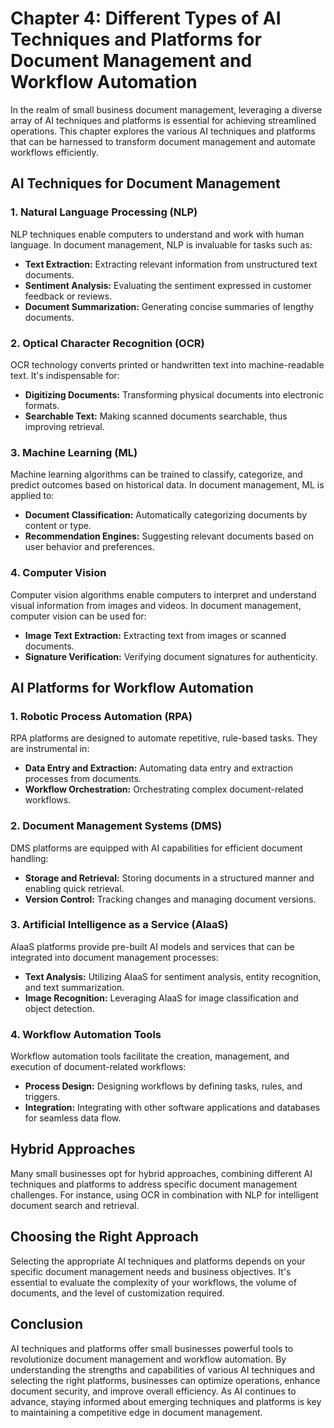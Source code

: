 Chapter 4: Different Types of AI Techniques and Platforms for Document Management and Workflow Automation
=========================================================================================================

In the realm of small business document management, leveraging a diverse array of AI techniques and platforms is essential for achieving streamlined operations. This chapter explores the various AI techniques and platforms that can be harnessed to transform document management and automate workflows efficiently.

AI Techniques for Document Management
-------------------------------------

### 1. **Natural Language Processing (NLP)**

NLP techniques enable computers to understand and work with human language. In document management, NLP is invaluable for tasks such as:

* **Text Extraction:** Extracting relevant information from unstructured text documents.
* **Sentiment Analysis:** Evaluating the sentiment expressed in customer feedback or reviews.
* **Document Summarization:** Generating concise summaries of lengthy documents.

### 2. **Optical Character Recognition (OCR)**

OCR technology converts printed or handwritten text into machine-readable text. It's indispensable for:

* **Digitizing Documents:** Transforming physical documents into electronic formats.
* **Searchable Text:** Making scanned documents searchable, thus improving retrieval.

### 3. **Machine Learning (ML)**

Machine learning algorithms can be trained to classify, categorize, and predict outcomes based on historical data. In document management, ML is applied to:

* **Document Classification:** Automatically categorizing documents by content or type.
* **Recommendation Engines:** Suggesting relevant documents based on user behavior and preferences.

### 4. **Computer Vision**

Computer vision algorithms enable computers to interpret and understand visual information from images and videos. In document management, computer vision can be used for:

* **Image Text Extraction:** Extracting text from images or scanned documents.
* **Signature Verification:** Verifying document signatures for authenticity.

AI Platforms for Workflow Automation
------------------------------------

### 1. **Robotic Process Automation (RPA)**

RPA platforms are designed to automate repetitive, rule-based tasks. They are instrumental in:

* **Data Entry and Extraction:** Automating data entry and extraction processes from documents.
* **Workflow Orchestration:** Orchestrating complex document-related workflows.

### 2. **Document Management Systems (DMS)**

DMS platforms are equipped with AI capabilities for efficient document handling:

* **Storage and Retrieval:** Storing documents in a structured manner and enabling quick retrieval.
* **Version Control:** Tracking changes and managing document versions.

### 3. **Artificial Intelligence as a Service (AIaaS)**

AIaaS platforms provide pre-built AI models and services that can be integrated into document management processes:

* **Text Analysis:** Utilizing AIaaS for sentiment analysis, entity recognition, and text summarization.
* **Image Recognition:** Leveraging AIaaS for image classification and object detection.

### 4. **Workflow Automation Tools**

Workflow automation tools facilitate the creation, management, and execution of document-related workflows:

* **Process Design:** Designing workflows by defining tasks, rules, and triggers.
* **Integration:** Integrating with other software applications and databases for seamless data flow.

Hybrid Approaches
-----------------

Many small businesses opt for hybrid approaches, combining different AI techniques and platforms to address specific document management challenges. For instance, using OCR in combination with NLP for intelligent document search and retrieval.

Choosing the Right Approach
---------------------------

Selecting the appropriate AI techniques and platforms depends on your specific document management needs and business objectives. It's essential to evaluate the complexity of your workflows, the volume of documents, and the level of customization required.

Conclusion
----------

AI techniques and platforms offer small businesses powerful tools to revolutionize document management and workflow automation. By understanding the strengths and capabilities of various AI techniques and selecting the right platforms, businesses can optimize operations, enhance document security, and improve overall efficiency. As AI continues to advance, staying informed about emerging techniques and platforms is key to maintaining a competitive edge in document management.
